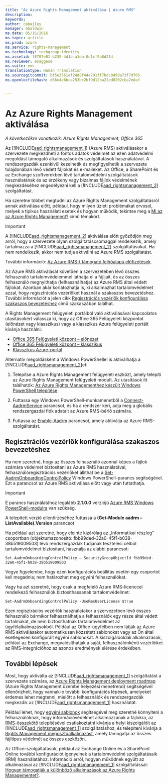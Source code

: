 ```yaml
---
title: "Az Azure Rights Management aktiválása | Azure RMS"
description: 
keywords: 
author: cabailey
manager: mbaldwin
ms.date: 05/16/2016
ms.topic: article
ms.prod: azure
ms.service: rights-management
ms.technology: techgroup-identity
ms.assetid: f8707e01-b239-4d1a-a1ea-0d1cf9a8d214
ms.reviewer: esaggese
ms.suite: ems
translationtype: Human Translation
ms.sourcegitcommit: bf5e3561ef24d8f44e791ff7bdc8450a73f79705
ms.openlocfilehash: d66e4e6bca253bc2bf9d12ba22ed0202cba2edaf


---
```


# Az Azure Rights Management aktiválása

*A következőkre vonatkozik: Azure Rights Management, Office 365*

Az [!INCLUDE[aad_rightsmanagement_1](../includes/aad_rightsmanagement_1_md.md)] (Azure RMS) aktiválásakor a szervezete megkezdheti a fontos adatok védelmét az ezen adatvédelmi megoldást támogató alkalmazások és szolgáltatások használatával. A rendszergazdák ezenkívül kezelhetik és megfigyelhetik a szervezete tulajdonában lévő védett fájlokat és e-maileket. Az Office, a SharePoint és az Exchange szoftverekben lévő tartalomvédelmi szolgáltatások használatának és az érzékeny vagy bizalmas fájlok védelmének megkezdéséhez engedélyezni kell a [!INCLUDE[aad_rightsmanagement_2](../includes/aad_rightsmanagement_2_md.md)] szolgáltatást.

Ha szeretne többet megtudni az Azure Rights Management szolgáltatásról annak aktiválása előtt, például, hogy milyen üzleti problémákat orvosol, melyek a tipikus használati esetek és hogyan működik, tekintse meg a [ Mi az az Azure Rights Management?](../understand-explore/what-is-azure-rms.md) című témakört.

> [!IMPORTANT]
> A [!INCLUDE[aad_rightsmanagement_2](../includes/aad_rightsmanagement_2_md.md)] aktiválása előtt győződjön meg arról, hogy a szervezete olyan szolgáltatáscsomaggal rendelkezik, amely tartalmazza a [!INCLUDE[aad_rightsmanagement_2](../includes/aad_rightsmanagement_2_md.md)] szolgáltatásokat. Ha nem rendelkezik, akkor nem tudja aktiválni az Azure RMS szolgáltatást.
>
> További információ: [Az Azure RMS-t támogató felhőalapú előfizetések](../get-started/requirements-subscriptions.md).

Az Azure RMS aktiválását követően a szervezetében lévő összes felhasználó tartalomvédelemmel láthatja el a fájljait, és az összes felhasználó megnyithatja (felhasználhatja) az Azure RMS által védett fájlokat. Azonban akár korlátozhatja is, ki alkalmazhat tartalomvédelmet azzal, hogy regisztrációs vezérlőket használ a szakaszos bevezetéshez. További információt a jelen cikk [Regisztrációs vezérlők konfigurálása szakaszos bevezetéshez](#configuring-onboarding-controls-for-a-phased-deployment) című szakaszában találhat.

A Rights Management felügyeleti portálból való aktiválásával kapcsolatos utasításokért válassza ki, hogy az Office 365 Felügyeleti központot (előnézet vagy klasszikus) vagy a klasszikus Azure felügyeleti portált kívánja használni:


- [Office 365 Felügyeleti központ – előnézet](activate-office365-preview.md)
- [Office 365 Felügyeleti központ – klasszikus](activate-office365-classic.md)
- [Klasszikus Azure-portál](activate-azure-classic.md)

Alternatív megoldásként a Windows PowerShellel is aktiválhatja a [!INCLUDE[aad_rightsmanagement_2](../includes/aad_rightsmanagement_2_md.md)]et:

1. Telepítse a Azure Rights Management felügyeleti eszközt, amely telepíti az Azure Rights Management felügyeleti modult. Az utasítások itt találhatók: [Az Azure Rights Managementhez készült Windows PowerShell telepítése](../deploy-use/install-powershell.md).

2. Futtassa egy Windows PowerShell-munkamenetből a [Connect-AadrmService](https://msdn.microsoft.com/library/windowsazure/dn629415.aspx) parancsot, és ha a rendszer kéri, adja meg a globális rendszergazdai fiók adatait az Azure RMS-bérlő számára.

3. Futtassa az [Enable-Aadrm](http://msdn.microsoft.com/library/windowsazure/dn629412.aspx) parancsot, amely aktiválja az Azure RMS-szolgáltatást.

## Regisztrációs vezérlők konfigurálása szakaszos bevezetéshez
Ha nem szeretné, hogy az összes felhasználó azonnal képes a fájlok számára védelmet biztosítani az Azure RMS használatával, felhasználóregisztrációs vezérlőket állíthat be a [Set-AadrmOnboardingControlPolicy](http://msdn.microsoft.com/library/azure/dn857521.aspx) Windows PowerShell-parancs segítségével. Ezt a parancsot az Azure RMS aktiválása előtt vagy után futtathatja.

> [!IMPORTANT]
> E parancs használatához legalább **2.1.0.0** verziójú [Azure RMS Windows PowerShell-modulra](http://go.microsoft.com/fwlink/?LinkId=257721) van szükség.
>
> A telepített verzió ellenőrzéséhez futtassa a **(Get-Module aadrm –ListAvailable).Version** parancsot

Ha például azt szeretné, hogy eleinte kizárólag az „Informatikai részleg” csoportban (objektumazonosító: fbb99ded-32a0-45f1-b038-38b519009503) lévő rendszergazdák tudjanak tesztelési célból tartalomvédelmet biztosítani, használja az alábbi parancsot:

```
Set-AadrmOnboardingControlPolicy – SecurityGroupObjectId fbb99ded-32a0-45f1-b038-38b519009503
```
Vegye figyelembe, hogy ezen konfigurációs beállítás esetén egy csoportot kell megadnia; nem határozhat meg egyéni felhasználókat.

Vagy ha azt szeretné, hogy csak a megfelelő Azure RMS-licenccel rendelkező felhasználók biztosíthassanak tartalomvédelmet:

```
Set-AadrmOnboardingControlPolicy -UseRmsUserLicense $true
```
Ezen regisztrációs vezérlők használatakor a szervezetben lévő összes felhasználó bármikor felhasználhatja a felhasználók egy része által védett tartalmakat, de nem biztosíthatnak tartalomvédelmet az ügyfélalkalmazásokból. Például az Office-ügyfélben nem látják az Azure RMS aktiválásakor automatikusan közzétett sablonokat vagy az Ön által esetlegesen konfigurált egyéni sablonokat.  A kiszolgálóoldali alkalmazások, például az Exchange, megvalósíthatják a saját, felhasználónkénti vezérlőiket az RMS-integrációhoz az azonos eredmények elérése érdekében.


## További lépések
Most, hogy aktiválta az [!INCLUDE[aad_rightsmanagement_1](../includes/aad_rightsmanagement_1_md.md)] szolgáltatást a szervezete számára, az [Azure Rights Management deployment roadmap](../plan-design/deployment-roadmap.md) (Azure Rights Management üzembe helyezési menetrend) segítségével ellenőrizheti, hogy vannak-e további konfigurációs lépések, amelyeket érdemes lehet megtenni, mielőtt a felhasználók és rendszergazdák megkezdik az [!INCLUDE[aad_rightsmanagement_1](../includes/aad_rightsmanagement_1_md.md)] használatát. 

Például lehet, hogy [egyéni sablonok](configure-custom-templates.md) segítségével meg szeretné könnyíteni a felhasználóknak, hogy információvédelmet alkalmazzanak a fájlokra, az [RMS-összekötő](deploy-rms-connector.md) telepítésével csatlakoztatni kívánja a helyi kiszolgálóit az [!INCLUDE[aad_rightsmanagement_1](../includes/aad_rightsmanagement_1_md.md)] szolgáltatáshoz, és telepíteni kívánja a [Rights Management megosztóalkalmazást](../rms-client/sharing-app-windows.md), amely támogatja az összes fájltípus védelmét az összes eszközön. 

Az Office-szolgáltatások, például az Exchange Online és a SharePoint Online további konfigurációt igényelnek a tartalomvédelmi szolgáltatásaik (IRM) használatához. Információ arról, hogyan működnek együtt az alkalmazásai az [!INCLUDE[aad_rightsmanagement_1](../includes/aad_rightsmanagement_1_md.md)] szolgáltatással: [Hogyan támogatják a különböző alkalmazások az Azure Rights Managementet?](../understand-explore/applications-support.md).




<!--HONumber=Jul16_HO3-->


